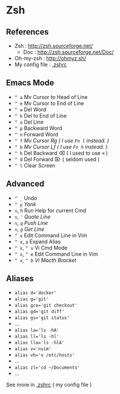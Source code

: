 # Zsh

## References

- Zsh : http://zsh.sourceforge.net/
    - Doc : http://zsh.sourceforge.net/Doc/
- Oh-my-zsh : http://ohmyz.sh/
- My config file : [.zshrc](https://github.com/IceHe/mac-conf/blob/master/.zshrc)

## Emacs Mode

- `^ a` Mv Cursor to Head of Line
- `^ e` Mv Cursor to End of Line
- `^ w` Del Word
- `^ k` Del to End of Line
- `^ u` Del Line
- `^ p` Backward Word
- `^ n` Forward Word
- `^ f` _Mv Cursor Rg ( I use `Fn l` instead. )_
- `^ b` _Mv Cursor Lf ( I use `Fn h` instead. )_
- `^ h` Del Backward ⌫ ( I used to use `⌫` )
- `^ d` Del Forward ⌦ ( seldom used )
- `^ l` Clear Screen

## Advanced

- `^ _` Undo
- _`^ y` Yank_
- `⎋`, `h` Run Help for current Cmd
- _`⎋`, `'` Quote Line_
- _`⎋`, `q` Push Line_
- _`⎋`, `g` Get Line_
- `^ v` Edit Command Line in Vim
- `^ x`, `a` Expand Alias
- `^ x`, `^ v` Vi Cmd Mode
- `^ x`, `^ e` Edit Command Line in Vim
- _`^ x`, `^ b` Vi Macth Bracket_

## Aliases

- `alias d='docker'`
- `alias g='git'`
- `alias gco='git checkout'`
- `alias gd='git diff'`
- `alias gs='git status'`
- …
- `alias la='ls -hA'`
- `alias ll='ls -hl'`
- `alias lla='ls -hlA'`
- `alias v='nvim'`
- `alias vh='v /etc/hosts'`
- …
- `alias zl='cd ~/Documents'`
- …

See more in [.zshrc](https://github.com/IceHe/mac-conf/blob/master/.zshrc) ( my config file )
